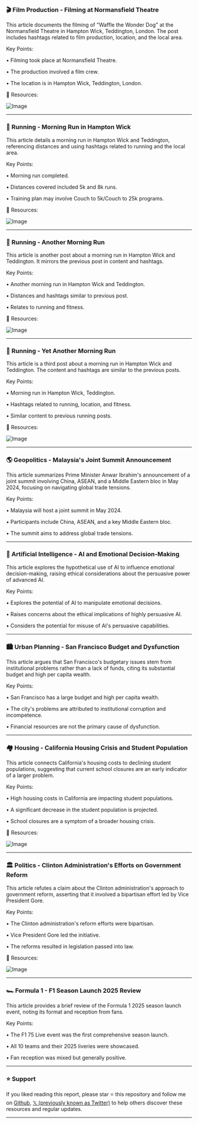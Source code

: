 ### 🎬 Film Production - Filming at Normansfield Theatre

This article documents the filming of "Waffle the Wonder Dog" at the Normansfield Theatre in Hampton Wick, Teddington, London.  The post includes hashtags related to film production, location, and the local area.

Key Points:

• Filming took place at Normansfield Theatre.


• The production involved a film crew.


• The location is in Hampton Wick, Teddington, London.


🔗 Resources:

![Image](https://pbs.twimg.com/media/GkIZml-XgAAnYa2?format=jpg&name=small)


---
### 🏃 Running - Morning Run in Hampton Wick

This article details a morning run in Hampton Wick and Teddington, referencing distances and using hashtags related to running and the local area.

Key Points:

• Morning run completed.


• Distances covered included 5k and 8k runs.


• Training plan may involve Couch to 5k/Couch to 25k programs.


🔗 Resources:

![Image](https://pbs.twimg.com/media/GkIZmIJXsAAqajD?format=jpg&name=small)


---
### 🏃 Running - Another Morning Run

This article is another post about a morning run in Hampton Wick and Teddington.  It mirrors the previous post in content and hashtags.

Key Points:

• Another morning run in Hampton Wick and Teddington.


•  Distances and hashtags similar to previous post.


•  Relates to running and fitness.


🔗 Resources:

![Image](https://pbs.twimg.com/media/GkIZlsBWEAAuhKI?format=jpg&name=small)



---
### 🏃 Running - Yet Another Morning Run

This article is a third post about a morning run in Hampton Wick and Teddington. The content and hashtags are similar to the previous posts.

Key Points:

•  Morning run in Hampton Wick, Teddington.


•  Hashtags related to running, location, and fitness.


•  Similar content to previous running posts.


🔗 Resources:

![Image](https://pbs.twimg.com/media/GkIZlM4WEAAkgqD?format=jpg&name=small)


---
### 🌎 Geopolitics - Malaysia's Joint Summit Announcement

This article summarizes Prime Minister Anwar Ibrahim's announcement of a joint summit involving China, ASEAN, and a Middle Eastern bloc in May 2024, focusing on navigating global trade tensions.

Key Points:

• Malaysia will host a joint summit in May 2024.


•  Participants include China, ASEAN, and a key Middle Eastern bloc.


• The summit aims to address global trade tensions.


---
### 🤖 Artificial Intelligence - AI and Emotional Decision-Making

This article explores the hypothetical use of AI to influence emotional decision-making, raising ethical considerations about the persuasive power of advanced AI.

Key Points:

• Explores the potential of AI to manipulate emotional decisions.


•  Raises concerns about the ethical implications of highly persuasive AI.


•  Considers the potential for misuse of AI's persuasive capabilities.


---
### 🏙️ Urban Planning - San Francisco Budget and Dysfunction

This article argues that San Francisco's budgetary issues stem from institutional problems rather than a lack of funds, citing its substantial budget and high per capita wealth.

Key Points:

• San Francisco has a large budget and high per capita wealth.


•  The city's problems are attributed to institutional corruption and incompetence.


•  Financial resources are not the primary cause of dysfunction.


---
### 🏘️ Housing - California Housing Crisis and Student Population

This article connects California's housing costs to declining student populations, suggesting that current school closures are an early indicator of a larger problem.

Key Points:

• High housing costs in California are impacting student populations.


•  A significant decrease in the student population is projected.


•  School closures are a symptom of a broader housing crisis.


🔗 Resources:

![Image](https://pbs.twimg.com/media/GkGef2GWoAAdoJY?format=png&name=small)


---
### 🏛️ Politics - Clinton Administration's Efforts on Government Reform

This article refutes a claim about the Clinton administration's approach to government reform, asserting that it involved a bipartisan effort led by Vice President Gore.

Key Points:

•  The Clinton administration's reform efforts were bipartisan.


•  Vice President Gore led the initiative.


•  The reforms resulted in legislation passed into law.


🔗 Resources:

![Image](https://pbs.twimg.com/media/GkFe0IcWsAEnCyo?format=jpg&name=small)


---
### 🏎️ Formula 1 - F1 Season Launch 2025 Review

This article provides a brief review of the Formula 1 2025 season launch event, noting its format and reception from fans.

Key Points:

• The F1 75 Live event was the first comprehensive season launch.


•  All 10 teams and their 2025 liveries were showcased.


•  Fan reception was mixed but generally positive.


---

### ⭐️ Support

If you liked reading this report, please star ⭐️ this repository and follow me on [Github](https://github.com/Drix10), [𝕏 (previously known as Twitter)](https://x.com/DRIX_10_) to help others discover these resources and regular updates.

---